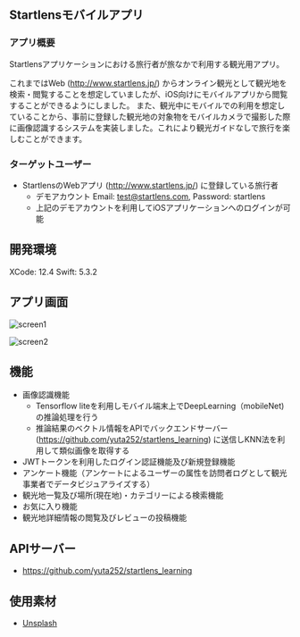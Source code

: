 ## Startlensモバイルアプリ

### アプリ概要

Startlensアプリケーションにおける旅行者が旅なかで利用する観光用アプリ。

これまではWeb (http://www.startlens.jp/) からオンライン観光として観光地を検索・閲覧することを想定していましたが、iOS向けにモバイルアプリから閲覧することができるようにしました。
また、観光中にモバイルでの利用を想定していることから、事前に登録した観光地の対象物をモバイルカメラで撮影した際に画像認識するシステムを実装しました。これにより観光ガイドなしで旅行を楽しむことができます。


### ターゲットユーザー

- StartlensのWebアプリ (http://www.startlens.jp/) に登録している旅行者
  - デモアカウント Email: test@startlens.com, Password: startlens
  - 上記のデモアカウントを利用してiOSアプリケーションヘのログインが可能
  

## 開発環境

XCode:     12.4
Swift:    5.3.2

## アプリ画面

![screen1](https://user-images.githubusercontent.com/42575165/112249591-6b1fd580-8c9b-11eb-96d1-db0afb3f63e1.png)


![screen2](https://user-images.githubusercontent.com/42575165/112249602-6fe48980-8c9b-11eb-879f-a216e2d78126.png)


## 機能

- 画像認識機能
  - Tensorflow liteを利用しモバイル端末上でDeepLearning（mobileNet)の推論処理を行う
  - 推論結果のベクトル情報をAPIでバックエンドサーバー (https://github.com/yuta252/startlens_learning) に送信しKNN法を利用して類似画像を取得する
- JWTトークンを利用したログイン認証機能及び新規登録機能
- アンケート機能（アンケートによるユーザーの属性を訪問者ログとして観光事業者でデータビジュアライズする）
- 観光地一覧及び場所(現在地)・カテゴリーによる検索機能
- お気に入り機能
- 観光地詳細情報の閲覧及びレビューの投稿機能


## APIサーバー

- https://github.com/yuta252/startlens_learning



## 使用素材

- [Unsplash](https://unsplash.com/)






